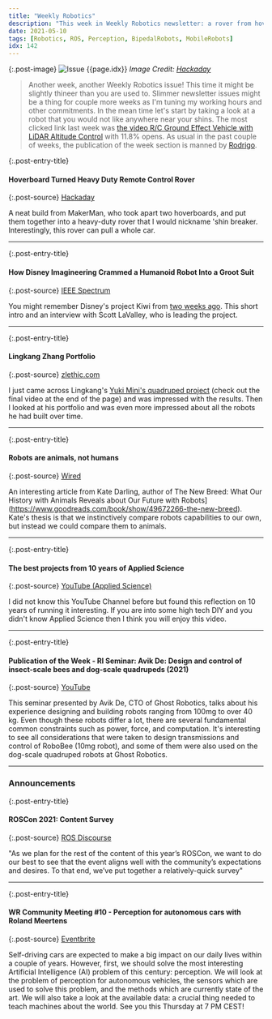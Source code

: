 ```yaml
---
title: "Weekly Robotics"
description: "This week in Weekly Robotics newsletter: a rover from hoverboards, taking another look at Disney Imagineering Kiwi bipedal and more!"
date: 2021-05-10
tags: [Robotics, ROS, Perception, BipedalRobots, MobileRobots]
idx: 142
---
```


{:.post-image}
![Issue {{page.idx}}](/img/headers/{{page.idx}}.jpg "Issue {{page.idx}}")
*Image Credit: [Hackaday](https://hackaday.com/2021/05/03/hoverboard-turned-heavy-duty-remote-control-rover/)*

> Another week, another Weekly Robotics issue! This time it might be slightly thineer than you are used to. Slimmer newsletter issues might be a thing for couple more weeks as I'm tuning my working hours and other commitments. In the mean time let's start by taking a look at a robot that you would not like anywhere near your shins. The most clicked link last week was [the video R/C Ground Effect Vehicle with LiDAR Altitude Control](https://youtu.be/nvMUYdr5_g8) with 11.8% opens. As usual in the past couple of weeks, the publication of the week section is manned by [Rodrigo](https://www.linkedin.com/in/rodrigo-lopes-catto/).

{:.post-entry-title}
#### Hoverboard Turned Heavy Duty Remote Control Rover

{:.post-source}
[Hackaday](https://hackaday.com/2021/05/03/hoverboard-turned-heavy-duty-remote-control-rover/)

A neat build from MakerMan, who took apart two hoverboards, and put them together into a heavy-duty rover that I would nickname 'shin breaker. Interestingly, this rover can pull a whole car.

----

{:.post-entry-title}
#### How Disney Imagineering Crammed a Humanoid Robot Into a Groot Suit

{:.post-source}
[IEEE Spectrum](https://spectrum.ieee.org/automaton/robotics/humanoids/how-disney-imagineering-crammed-a-humanoid-robot-into-a-groot-suit)

You might remember Disney's project Kiwi from [two weeks ago](https://weeklyrobotics.com/weekly-robotics-140). This short intro and an interview with Scott LaValley, who is leading the project.

----

{:.post-entry-title}
#### Lingkang Zhang Portfolio

{:.post-source}
[zlethic.com](http://zlethic.com/)

I just came across Lingkang's [Yuki Mini's quadruped project](http://zlethic.com/quadruped-yuki-mini/) (check out the final video at the end of the page) and was impressed with the results. Then I looked at his portfolio and was even more impressed about all the robots he had built over time.

----

{:.post-entry-title}
#### Robots are animals, not humans

{:.post-source}
[Wired](https://www.wired.co.uk/article/robots-animals-kate-darling)

An interesting article from Kate Darling, author of The New Breed: What Our History with Animals Reveals about Our Future with Robots](https://www.goodreads.com/book/show/49672266-the-new-breed). Kate's thesis is that we instinctively compare robots capabilities to our own, but instead we could compare them to animals.

----

{:.post-entry-title}
#### The best projects from 10 years of Applied Science

{:.post-source}
[YouTube (Applied Science)](https://youtu.be/rLkVFjRyoDU)

I did not know this YouTube Channel before but found this reflection on 10 years of running it interesting. If you are into some high tech DIY and you didn't know Applied Science then I think you will enjoy this video.

----

{:.post-entry-title}
#### Publication of the Week - RI Seminar: Avik De: Design and control of insect-scale bees and dog-scale quadrupeds (2021)

{:.post-source}
[YouTube](https://youtu.be/Fy7zAihIUJs)

This seminar presented by Avik De, CTO of Ghost Robotics, talks about his experience designing and building robots ranging from 100mg to over 40 kg. Even though these robots differ a lot, there are several fundamental common constraints such as power, force, and computation. It's interesting to see all considerations that were taken to design transmissions and control of RoboBee (10mg robot), and some of them were also used on the dog-scale quadruped robots at Ghost Robotics.

----

### Announcements

{:.post-entry-title}
#### ROSCon 2021: Content Survey

{:.post-source}
[ROS Discourse](https://discourse.ros.org/t/roscon-2021-content-survey/20252)

"As we plan for the rest of the content of this year’s ROSCon, we want to do our best to see that the event aligns well with the community’s expectations and desires. To that end, we’ve put together a relatively-quick survey"

----

{:.post-entry-title}
#### WR Community Meeting #10 - Perception for autonomous cars with Roland Meertens

{:.post-source}
[Eventbrite](https://www.eventbrite.co.uk/e/wr-meetup-10-perception-for-autonomous-cars-with-roland-meertens-tickets-154195640311)

Self-driving cars are expected to make a big impact on our daily lives within a couple of years. However, first, we should solve the most interesting Artificial Intelligence (AI) problem of this century: perception. We will look at the problem of perception for autonomous vehicles, the sensors which are used to solve this problem, and the methods which are currently state of the art. We will also take a look at the available data: a crucial thing needed to teach machines about the world. See you this Thursday at 7 PM CEST!
